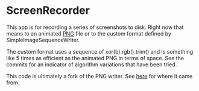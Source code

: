 # ScreenRecorder

This app is for recording a series of screenshots to disk.
Right now that means to an animated [PNG](https://www.w3.org/TR/PNG/) file or to the custom format defined
by SimpleImageSequenceWriter. 

The custom format uses a sequence of xor(b).rgb().trim() and is something like 5 times as efficient as the 
animated PNG in terms of space. See the commits for an indicator of algorithm variations that have been tried.

This code is ultimately a fork of the PNG writer.
See [here](https://github.com/curtcox/apng-writer/tree/delete_unneeded_stuff) for where it came from.